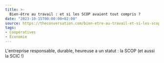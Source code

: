 ```yaml
---
title: >-
  Bien-être au travail : et si les SCOP avaient tout compris ?
date: "2023-10-15T00:00:00+02:00"
source: https://theconversation.com/bien-etre-au-travail-et-si-les-scop-avaient-tout-compris-208770
tags:
- Coopératives
- Économie
---
```


L'entreprise responsable, durable, heureuse a un statut : la SCOP (et aussi la SCIC !)